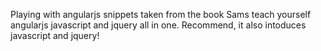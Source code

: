 Playing with angularjs snippets taken from the book
Sams teach yourself angularjs javascript and jquery all in one.
Recommend, it also intoduces javascript and jquery!

